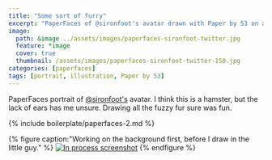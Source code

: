 ```yaml
---
title: "Some sort of furry"
excerpt: "PaperFaces of @sironfoot's avatar drawn with Paper by 53 on an iPad."
image: 
  path: &image ../assets/images/paperfaces-sironfoot-twitter.jpg 
  feature: *image
  cover: true
  thumbnail: /assets/images/paperfaces-sironfoot-twitter-150.jpg
categories: [paperfaces]
tags: [portrait, illustration, Paper by 53]
---
```


PaperFaces portrait of [@sironfoot's](https://twitter.com/sironfoot) avatar. I think this is a hamster, but the lack of ears has me unsure. Drawing all the fuzzy fur sure was fun.

{% include boilerplate/paperfaces-2.md %}

{% figure caption:"Working on the background first, before I draw in the little guy." %}
[![In process screenshot](/assets/images/paperfaces-sironfoot-process-600.jpg)](/assets/images/paperfaces-sironfoot-process-lg.jpg)
{% endfigure %}
